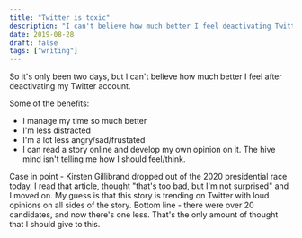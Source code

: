 ```yaml
---
title: "Twitter is toxic"
description: "I can't believe how much better I feel deactivating Twitter"
date: 2019-08-28
draft: false
tags: ["writing"]
---
```


So it's only been two days, but I can't believe how much better I feel after deactivating my Twitter account.

Some of the benefits:

-   I manage my time so much better
-   I'm less distracted
-   I'm a lot less angry/sad/frustated
-   I can read a story online and develop my own opinion on it. The hive mind isn't telling me how I should feel/think.

Case in point - Kirsten Gillibrand dropped out of the 2020 presidential race today. I read that article, thought "that's too bad, but I'm not surprised" and I moved on. My guess is that this story is trending on Twitter with loud opinions on all sides of the story. Bottom line - there were over 20 candidates, and now there's one less. That's the only amount of thought that I should give to this.
